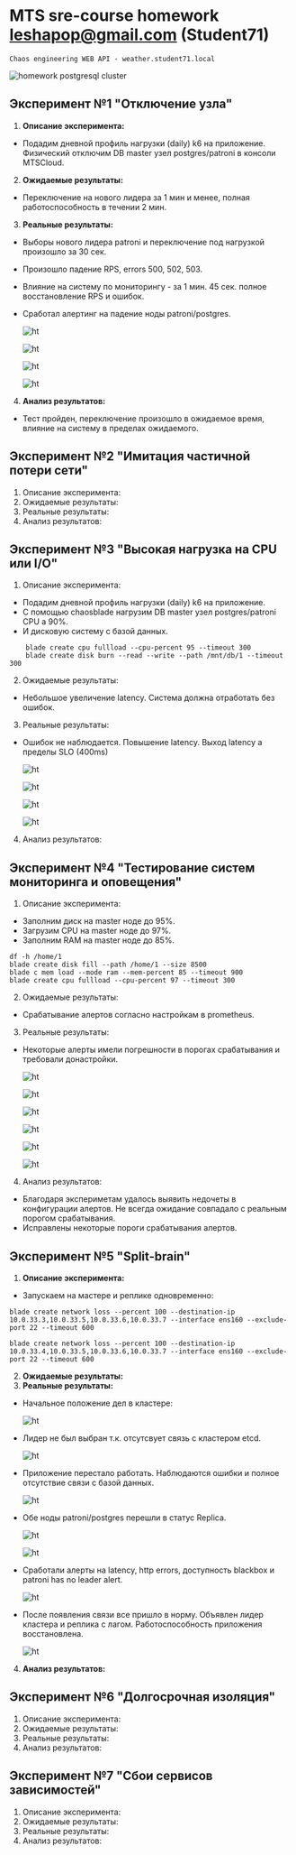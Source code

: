 # MTS sre-course homework leshapop@gmail.com (Student71)

``` Chaos engineering WEB API - weather.student71.local ```

![homework postgresql cluster](../images/pg_cluster.png)

## Эксперимент №1 "Отключение узла"
1. **Описание эксперимента:**
-  Подадим дневной профиль нагрузки (daily) k6 на приложение. Физический отключим DB master узел postgres/patroni в консоли MTSCloud.
2. **Ожидаемые результаты:**
-  Переключение на нового лидера за 1 мин и менее, полная работоспособность в течении 2 мин.
3. **Реальные результаты:** 
-  Выборы нового лидера patroni и переключение под нагрузкой произошло за 30 сек.
-  Произошло падение RPS, errors 500, 502, 503.
-  Влияние на систему по мониторингу - за 1 мин. 45 сек. полное восстановление RPS и ошибок.
-  Сработал алертинг на падение ноды patroni/postgres.

    ![ht](./images/exp1failover.png)

    ![ht](./images/exp1failover2.png)
 
    ![ht](./images/exp1failover3.png) 

    ![ht](./images/exp1failover4.png)

4. **Анализ результатов:**
-  Тест пройден, переключение произошло в ожидаемое время, влияние на систему в пределах ожидаемого.
## Эксперимент №2 "Имитация частичной потери сети"
1. Описание эксперимента:
2. Ожидаемые результаты: 
3. Реальные результаты: 
4. Анализ результатов: 

## Эксперимент №3 "Высокая нагрузка на CPU или I/O"
1. Описание эксперимента: 
-  Подадим дневной профиль нагрузки (daily) k6 на приложение. 
-  С помощью chaosblade нагрузим DB master узел postgres/patroni CPU а 90%.
-  И дисковую систему с базой данных.
````
    blade create cpu fullload --cpu-percent 95 --timeout 300
    blade create disk burn --read --write --path /mnt/db/1 --timeout 300
````
2. Ожидаемые результаты: 
-  Небольшое увеличение latency. Система должна отработать без ошибок.
3. Реальные результаты: 
-  Ошибок не наблюдается. Повышение latency. Выход latency а пределы SLO (400ms)

    ![ht](./images/exp3cpu1.png)

    ![ht](./images/exp3cpu2.png)
 
    ![ht](./images/exp3cpu3.png)

    ![ht](./images/exp3io1.png)

4. Анализ результатов: 



## Эксперимент №4 "Тестирование систем мониторинга и оповещения"
1. Описание эксперимента:
-  Заполним диск на master ноде до 95%.
-  Загрузим CPU на master ноде до 97%.
-  Заполним RAM на master ноде до 85%.
````
df -h /home/1
blade create disk fill --path /home/1 --size 8500
blade c mem load --mode ram --mem-percent 85 --timeout 900
blade create cpu fullload --cpu-percent 97 --timeout 300
````
2. Ожидаемые результаты: 
-  Срабатывание алертов согласно настройкам в prometheus.
3. Реальные результаты: 
-  Некоторые алерты имели погрешности в порогах срабатывания и требовали донастройки.

    ![ht](./images/exp4disk1.png)

    ![ht](./images/exp4disk2.png)

    ![ht](./images/exp4cpu1.png)

    ![ht](./images/exp4cpu2.png)
 
    ![ht](./images/exp4mem1.png)

    ![ht](./images/exp4mem2.png)

4. Анализ результатов: 
-  Благодаря экспериметам удалось выявить недочеты в конфигурации алертов. Не всегда ожидание совпадало с реальным порогом срабатывания.
-  Исправлены некоторые пороги срабатывания алертов.

## Эксперимент №5 "Split-brain"
1. **Описание эксперимента:**
-  Запускаем на мастере и реплике одновременно:
````
blade create network loss --percent 100 --destination-ip 10.0.33.3,10.0.33.5,10.0.33.6,10.0.33.7 --interface ens160 --exclude-port 22 --timeout 600
````
````
blade create network loss --percent 100 --destination-ip 10.0.33.4,10.0.33.5,10.0.33.6,10.0.33.7 --interface ens160 --exclude-port 22 --timeout 600
````
2. **Ожидаемые результаты:** 
3. **Реальные результаты:**
-  Начальное положение дел в кластере:

    ![ht](./images/exp5split-brain1.png)

-  Лидер не был выбран т.к. отсутсвует связь с кластером etcd.

    ![ht](./images/exp5split-brain2.png)

-  Приложение перестало работать. Наблюдаются ошибки и полное отсутствие связи с базой данных. 

    ![ht](./images/exp5split-brain3.png)

-  Обе ноды patroni/postgres перешли в статус Replica. 

   ![ht](./images/exp5split-brain4.png)
 
   ![ht](./images/exp5split-brain5.png) 

-  Сработали алерты на latency, http errors, доступность blackbox и patroni has no leader alert. 

   ![ht](./images/exp5split-brain6.png)

-  После появления связи все пришло в норму. Объявлен лидер кластера и реплика с лагом. Работоспособность приложения восстановлена.

   ![ht](./images/exp5split-brain7.png)

4. **Анализ результатов:** 

## Эксперимент №6 "Долгосрочная изоляция"
1. Описание эксперимента:
2. Ожидаемые результаты: 
3. Реальные результаты: 
4. Анализ результатов: 

## Эксперимент №7 "Сбои сервисов зависимостей"
1. Описание эксперимента:
2. Ожидаемые результаты: 
3. Реальные результаты: 
4. Анализ результатов: 
